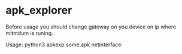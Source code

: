 # apk_explorer
Before usage you should change gateway on you
device on ip where mitmdum is runing.

Usage: python3 apkexp some.apk netinterface
